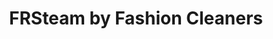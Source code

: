 ---
title: "FRSteam by Fashion Cleaners"
url: /omaha/frsteam-by-fashion-cleaners/
shop: Wäscherei
---